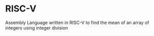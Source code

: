 # RISC-V
Assembly Language written in RISC-V to find the mean of an array of integers using integer division
